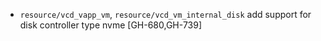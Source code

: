 * `resource/vcd_vapp_vm`, `resource/vcd_vm_internal_disk` add support for disk controller type nvme [GH-680,GH-739]
